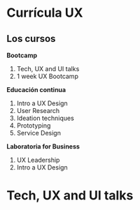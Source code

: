 # Currícula UX


## Los cursos 

**Bootcamp**

1. Tech, UX and UI talks
2. 1 week UX Bootcamp

**Educación continua**

1. Intro a UX Design
2. User Research
3. Ideation techniques
4. Prototyping
5. Service Design

**Laboratoria for Business**

1. UX Leadership
2. Intro a UX Design



# Tech, UX and UI talks 


